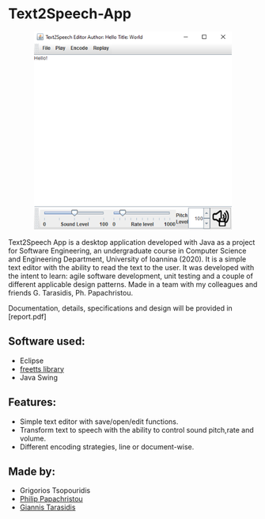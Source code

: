 # Text2Speech-App
<p align="center">
  <img width="400" height="400" src="/Screenshots/image.png">
</p>

Text2Speech App is a desktop application developed with Java as a project for Software Engineering, an undergraduate course in Computer Science and Engineering Department, University of Ioannina (2020). It is a simple text editor with the ability to read the text to the user. It was developed with the intent to learn: agile software development, unit testing and a couple of different applicable design patterns. Made in a team with my colleagues  and friends G. Tarasidis, Ph. Papachristou.

Documentation, details, specifications and design will be provided in [report.pdf]

## Software used:
* Eclipse
* [freetts library](https://freetts.sourceforge.io/)
* Java Swing

## Features:
* Simple text editor with save/open/edit functions.
* Transform text to speech with the ability to control sound pitch,rate and volume.
* Different encoding strategies, line or document-wise.

## Made by:
* Grigorios Tsopouridis
* [Philip Papachristou](https://github.com/ppapahr)
* [Giannis Tarasidis](https://github.com/giannistar)
